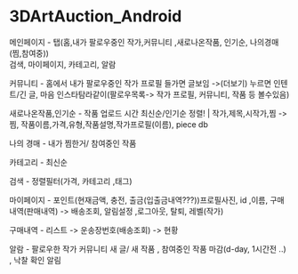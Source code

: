 # 3DArtAuction_Android

메인페이지 - 탭(홈,내가 팔로우중인 작가,커뮤니티 ,새로나온작품, 인기순, 나의경매(찜,참여중)) <br>
검색, 마이페이지, 카테고리, 알람

커뮤니티 - 홈에서 내가 팔로우중인 작가 프로필 들가면 글보임 ->(더보기) 누르면 인텐트/긴 글, 마음
인스타탐라같이(팔로우목록-> 작가 프로필, 커뮤니티, 작품 등 볼수있음)

새로나온작품,인기순 - 작품 업로드 시간 최신순/인기순 정렬! | 작가,제목,시작가,찜
						-> 찜, 작품이름,가격,유형,작품설명,작가프로필(이름), piece db

나의 경매 - 내가 찜한거/ 참여중인 작품

카테고리 - 최신순

검색 - 정렬필터(가격, 카테고리 ,태그) 

마이페이지 - 포인트(현재금액, 충전, 출금(입출금내역???))프로필사진, id ,이름, 구매내역(판매내역) -> 배송조회, 알림설정 ,로그아웃, 탈퇴, 레벨(작가)

구매내역 - 리스트 -> 운송장번호(배송조회) -> 현황 

알람 - 팔로우한 작가 커뮤니티 새 글/ 새 작품 , 참여중인 작품 마감(d-day, 1시간전 ..) , 낙찰 확인 알림
